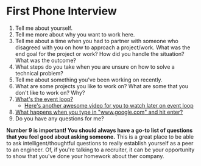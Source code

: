 # First Phone Interview

1. Tell me about yourself.
2. Tell me more about why you want to work here.
3. Tell me about a time when you had to partner with someone who disagreed with you on how to approach a project/work. What was the end goal for the project or work? How did you handle the situation? What was the outcome?
4. What steps do you take when you are unsure on how to solve a technical problem?
5. Tell me about something you've been working on recently.
6. What are some projects you like to work on? What are some that you don't like to work on? Why?
7. [What's the event loop?](http://blog.carbonfive.com/2013/10/27/the-javascript-event-loop-explained/)
    * [Here's another awesome video for you to watch later on event loop](https://www.youtube.com/watch?v=8aGhZQkoFbQ)
8. [What happens when you type in "www.google.com" and hit enter?](http://edusagar.com/articles/view/70/What-happens-when-you-type-a-URL-in-browser)
9. Do you have any questions for me? 

**Number 9 is important! You should always have a go-to list of questions that
you feel good about asking someone.** This is
a great place to be able to ask intelligent/thoughtful questions to really
establish yourself as a peer to an engineer. Of, if you're talking to a recruiter,
it can be your opportunity to show that you've done your homework about ther company.
